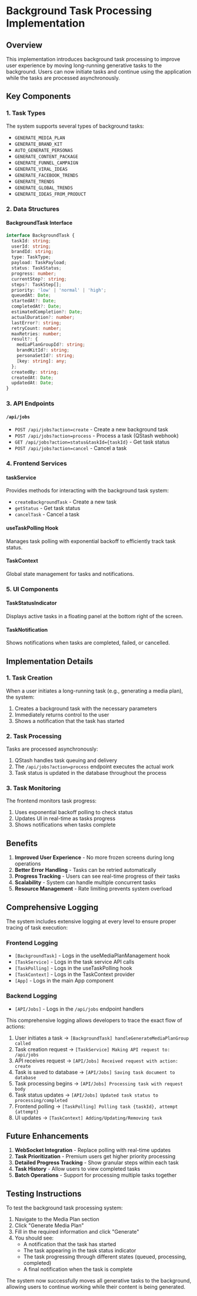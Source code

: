 # Background Task Processing Implementation

## Overview

This implementation introduces background task processing to improve user experience by moving long-running generative tasks to the background. Users can now initiate tasks and continue using the application while the tasks are processed asynchronously.

## Key Components

### 1. Task Types
The system supports several types of background tasks:
- `GENERATE_MEDIA_PLAN`
- `GENERATE_BRAND_KIT`
- `AUTO_GENERATE_PERSONAS`
- `GENERATE_CONTENT_PACKAGE`
- `GENERATE_FUNNEL_CAMPAIGN`
- `GENERATE_VIRAL_IDEAS`
- `GENERATE_FACEBOOK_TRENDS`
- `GENERATE_TRENDS`
- `GENERATE_GLOBAL_TRENDS`
- `GENERATE_IDEAS_FROM_PRODUCT`

### 2. Data Structures

#### BackgroundTask Interface
```typescript
interface BackgroundTask {
  taskId: string;
  userId: string;
  brandId: string;
  type: TaskType;
  payload: TaskPayload;
  status: TaskStatus;
  progress: number;
  currentStep?: string;
  steps?: TaskStep[];
  priority: 'low' | 'normal' | 'high';
  queuedAt: Date;
  startedAt?: Date;
  completedAt?: Date;
  estimatedCompletion?: Date;
  actualDuration?: number;
  lastError?: string;
  retryCount: number;
  maxRetries: number;
  result?: {
    mediaPlanGroupId?: string;
    brandKitId?: string;
    personaSetId?: string;
    [key: string]: any;
  };
  createdBy: string;
  createdAt: Date;
  updatedAt: Date;
}
```

### 3. API Endpoints

#### `/api/jobs`
- `POST /api/jobs?action=create` - Create a new background task
- `POST /api/jobs?action=process` - Process a task (QStash webhook)
- `GET /api/jobs?action=status&taskId={taskId}` - Get task status
- `POST /api/jobs?action=cancel` - Cancel a task

### 4. Frontend Services

#### taskService
Provides methods for interacting with the background task system:
- `createBackgroundTask` - Create a new task
- `getStatus` - Get task status
- `cancelTask` - Cancel a task

#### useTaskPolling Hook
Manages task polling with exponential backoff to efficiently track task status.

#### TaskContext
Global state management for tasks and notifications.

### 5. UI Components

#### TaskStatusIndicator
Displays active tasks in a floating panel at the bottom right of the screen.

#### TaskNotification
Shows notifications when tasks are completed, failed, or cancelled.

## Implementation Details

### 1. Task Creation
When a user initiates a long-running task (e.g., generating a media plan), the system:
1. Creates a background task with the necessary parameters
2. Immediately returns control to the user
3. Shows a notification that the task has started

### 2. Task Processing
Tasks are processed asynchronously:
1. QStash handles task queuing and delivery
2. The `/api/jobs?action=process` endpoint executes the actual work
3. Task status is updated in the database throughout the process

### 3. Task Monitoring
The frontend monitors task progress:
1. Uses exponential backoff polling to check status
2. Updates UI in real-time as tasks progress
3. Shows notifications when tasks complete

## Benefits

1. **Improved User Experience** - No more frozen screens during long operations
2. **Better Error Handling** - Tasks can be retried automatically
3. **Progress Tracking** - Users can see real-time progress of their tasks
4. **Scalability** - System can handle multiple concurrent tasks
5. **Resource Management** - Rate limiting prevents system overload

## Comprehensive Logging

The system includes extensive logging at every level to ensure proper tracing of task execution:

### Frontend Logging
- `[BackgroundTask]` - Logs in the useMediaPlanManagement hook
- `[TaskService]` - Logs in the task service API calls
- `[TaskPolling]` - Logs in the useTaskPolling hook
- `[TaskContext]` - Logs in the TaskContext provider
- `[App]` - Logs in the main App component

### Backend Logging
- `[API/Jobs]` - Logs in the `/api/jobs` endpoint handlers

This comprehensive logging allows developers to trace the exact flow of actions:
1. User initiates a task → `[BackgroundTask] handleGenerateMediaPlanGroup called`
2. Task creation request → `[TaskService] Making API request to: /api/jobs`
3. API receives request → `[API/Jobs] Received request with action: create`
4. Task is saved to database → `[API/Jobs] Saving task document to database`
5. Task processing begins → `[API/Jobs] Processing task with request body`
6. Task status updates → `[API/Jobs] Updated task status to processing/completed`
7. Frontend polling → `[TaskPolling] Polling task {taskId}, attempt {attempt}`
8. UI updates → `[TaskContext] Adding/Updating/Removing task`

## Future Enhancements

1. **WebSocket Integration** - Replace polling with real-time updates
2. **Task Prioritization** - Premium users get higher priority processing
3. **Detailed Progress Tracking** - Show granular steps within each task
4. **Task History** - Allow users to view completed tasks
5. **Batch Operations** - Support for processing multiple tasks together

## Testing Instructions

To test the background task processing system:

1. Navigate to the Media Plan section
2. Click "Generate Media Plan"
3. Fill in the required information and click "Generate"
4. You should see:
   - A notification that the task has started
   - The task appearing in the task status indicator
   - The task progressing through different states (queued, processing, completed)
   - A final notification when the task is complete

The system now successfully moves all generative tasks to the background, allowing users to continue working while their content is being generated.